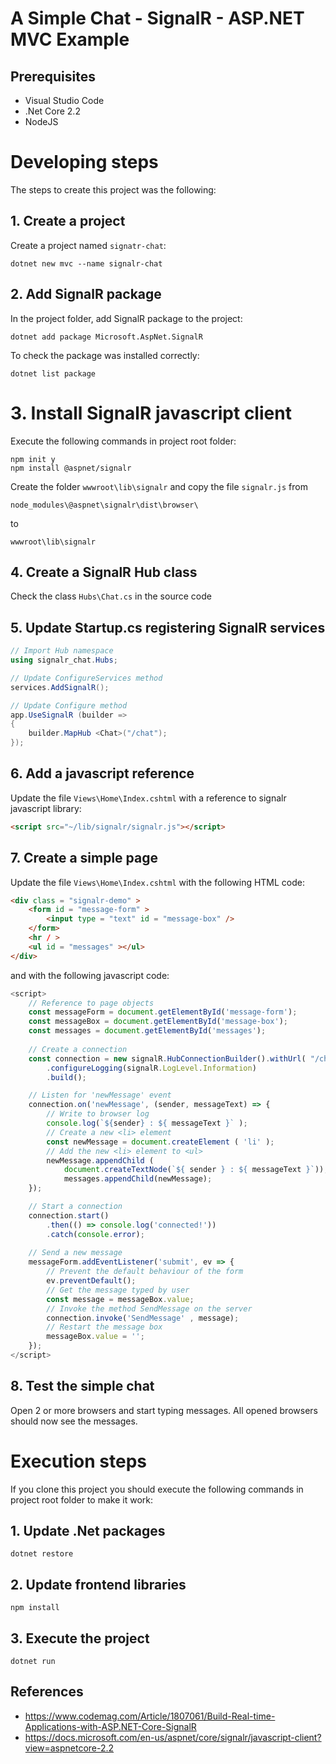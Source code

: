 # A Simple Chat - SignalR - ASP.NET MVC Example

## Prerequisites
- Visual Studio Code
- .Net Core 2.2
- NodeJS

# Developing steps
The steps to create this project was the following:

## 1. Create a project
Create a project named `signatr-chat`:

    dotnet new mvc --name signalr-chat

## 2. Add SignalR package
In the project folder, add SignalR package to the project:

    dotnet add package Microsoft.AspNet.SignalR

To check the package was installed correctly:

    dotnet list package

# 3. Install SignalR javascript client

Execute the following commands in project root folder:

    npm init y
    npm install @aspnet/signalr

Create the folder `wwwroot\lib\signalr` and copy the file `signalr.js` from 

    node_modules\@aspnet\signalr\dist\browser\
to

    wwwroot\lib\signalr


## 4. Create a SignalR Hub class
Check the class `Hubs\Chat.cs` in the source code

## 5. Update Startup.cs registering SignalR services

```cs
// Import Hub namespace
using signalr_chat.Hubs;

// Update ConfigureServices method
services.AddSignalR();

// Update Configure method
app.UseSignalR (builder =>
{
    builder.MapHub <Chat>("/chat");
});
```

## 6. Add a javascript reference 

Update the file `Views\Home\Index.cshtml` with a reference to signalr javascript library:

```html
<script src="~/lib/signalr/signalr.js"></script>
```

## 7. Create a simple page

Update the file `Views\Home\Index.cshtml` with the following HTML code:

```html
<div class = "signalr-demo" >
    <form id = "message-form" >
        <input type = "text" id = "message-box" />
    </form>
    <hr / >
    <ul id = "messages" ></ul>
</div>
```

and with the following javascript code:

```javascript
<script>
    // Reference to page objects
    const messageForm = document.getElementById('message-form');
    const messageBox = document.getElementById('message-box');
    const messages = document.getElementById('messages');
    
    // Create a connection
    const connection = new signalR.HubConnectionBuilder().withUrl( "/chat" )
        .configureLogging(signalR.LogLevel.Information)
        .build();

    // Listen for 'newMessage' event
    connection.on('newMessage', (sender, messageText) => {
        // Write to browser log
        console.log(`${sender} : ${ messageText }` );
        // Create a new <li> element
        const newMessage = document.createElement ( 'li' );
        // Add the new <li> element to <ul>
        newMessage.appendChild (
            document.createTextNode(`${ sender } : ${ messageText }`));
            messages.appendChild(newMessage);
    });

    // Start a connection
    connection.start()
        .then(() => console.log('connected!'))
        .catch(console.error);
    
    // Send a new message
    messageForm.addEventListener('submit', ev => {
        // Prevent the default behaviour of the form
        ev.preventDefault();
        // Get the message typed by user
        const message = messageBox.value;
        // Invoke the method SendMessage on the server
        connection.invoke('SendMessage' , message);
        // Restart the message box
        messageBox.value = '';
    });
</script>
```

## 8. Test the simple chat

Open 2 or more browsers and start typing messages. All opened browsers should now see the messages.

# Execution steps

If you clone this project you should execute the following commands in project root folder to make it work:

## 1. Update .Net packages

    dotnet restore

## 2. Update frontend libraries

    npm install

## 3. Execute the project

    dotnet run


## References

- https://www.codemag.com/Article/1807061/Build-Real-time-Applications-with-ASP.NET-Core-SignalR
- https://docs.microsoft.com/en-us/aspnet/core/signalr/javascript-client?view=aspnetcore-2.2